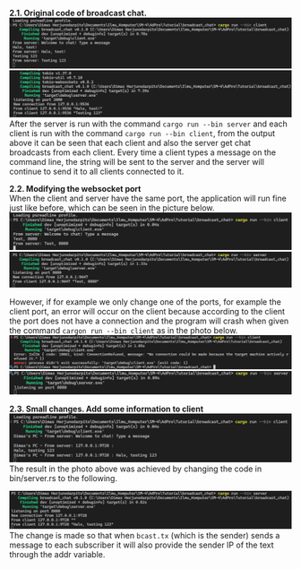 **2.1. Original code of broadcast chat.**  
![](2.1.1.png)  
![](2.1.2.png)  
After the server is run with the command `cargo run --bin server` and each client is run with the command `cargo run --bin client`, from the output above it can be seen that each client and also the server get chat broadcasts from each client. Every time a client types a message on the command line, the string will be sent to the server and the server will continue to send it to all clients connected to it.  

**2.2. Modifying the websocket port**  
When the client and server have the same port, the application will run fine just like before, which can be seen in the picture below.  
![](2.2.1.png)  
![](2.2.2.png)  

However, if for example we only change one of the ports, for example the client port, an error will occur on the client because according to the client the port does not have a connection and the program will crash when given the command `cargon run --bin client` as in the photo below.  
![](2.2.3.png)  
![](2.2.4.png)  

**2.3. Small changes. Add some information to client**  
![](2.3.1.png)  
The result in the photo above was achieved by changing the code in bin/server.rs to the following.  

![](2.3.2.png)  
The change is made so that when `bcast.tx` (which is the sender) sends a message to each subscriber it will also provide the sender IP of the text through the addr variable.  